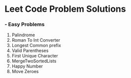 # Leet Code Problem Solutions

### - Easy Problems
1) Palindrome
2) Roman To Int Converter
3) Longest Common prefix
4) Valid Parentheses
5) First Unique Character
6) MergeTwoSortedLists
7) Happy Number
8) Move Zeroes